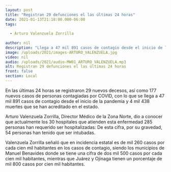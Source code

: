 ```yaml
---
layout: post
title: "Registran 29 defunciones el las últimas 24 horas"
date: 2021-01-13T21:18:00.000-06:00
tags:
  
  - Arturo Valenzuela Zorrilla
  
author: nil
description: "Llega a 47 mil 891 casos de contagio desde el inicio de la pandemia y 4 mil 438 muertes."
image: /uploads/2021/images-ARTURO_VALENZUELA.jpg
video: nil
audio: /uploads/2021/audio-MW01_ARTURO_VALENZUELA.mp3
alt: Registran 29 defunciones el las últimas 24 horas
front: false
section: Local
---
```


En las últimas 24 horas se registraron  29 nuevos decesos, así como 177 nuevos casos de personas contagiadas por COVID, con lo que se llega a 47 mil 891 casos de contagio desde el inicio de la pandemia y 4 mil 438 muertes que se han acreditado en el estado.

Arturo Valenzuela Zorrilla, Director Médico de la Zona Norte, dio a conocer que actualmente los 30 hospitales que atienden esta enfermedad 285 personas han requerido ser hospitalizadas: De esta cifra, por su gravedad, 54 personas han tenido que ser intubadas.

Valenzuela Zorrilla señaló que en incidencia estatal es de mil 260 casos por cada cien mil habitantes en los casos de contagio, siendo los municipios de Manuel Benavides donde se tiene una cifra de dos mil 500 casos por cada cien mil habitantes, mientras que Juárez y Ojinaga tienen un porcentaje de mil 800 casos por cien mil habitantes. 